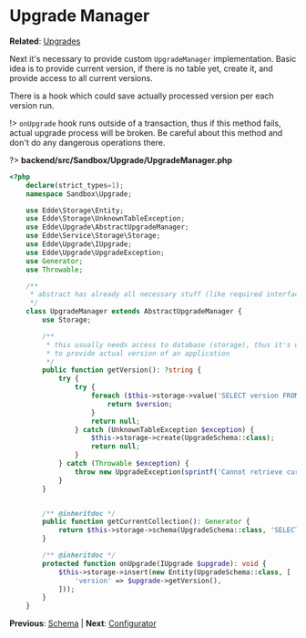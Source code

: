 # Upgrade Manager

**Related**: [Upgrades](/components/upgrades)

Next it's necessary to provide custom `UpgradeManager` implementation. Basic idea is to provide current version, if there is no table yet, create it, and
provide access to all current versions.

There is a hook which could save actually processed version per each version run.

!> `onUpgrade` hook runs outside of a transaction, thus if this method fails, actual upgrade process will be broken. Be careful about this method and 
don't do any dangerous operations there.

?> **backend/src/Sandbox/Upgrade/UpgradeManager.php**

```php
<?php
	declare(strict_types=1);
	namespace Sandbox\Upgrade;

	use Edde\Storage\Entity;
	use Edde\Storage\UnknownTableException;
	use Edde\Upgrade\AbstractUpgradeManager;
	use Edde\Service\Storage\Storage;
	use Edde\Upgrade\IUpgrade;
	use Edde\Upgrade\UpgradeException;
	use Generator;
	use Throwable;

	/**
	 * abstract has already all necessary stuff (like required interface)
	 */
	class UpgradeManager extends AbstractUpgradeManager {
		use Storage;

		/**
		 * this usually needs access to database (storage), thus it's up to you
		 * to provide actual version of an application
		 */
		public function getVersion(): ?string {
			try {
				try {
					foreach ($this->storage->value('SELECT version FROM u:schema ORDER BY stamp DESC', ['$query' => ['u' => UpgradeSchema::class]]) as $version) {
						return $version;
					}
					return null;
				} catch (UnknownTableException $exception) {
					$this->storage->create(UpgradeSchema::class);
					return null;
				}
			} catch (Throwable $exception) {
				throw new UpgradeException(sprintf('Cannot retrieve current version: %s', $exception->getMessage()), 0, $exception);
			}
		}


		/** @inheritdoc */
		public function getCurrentCollection(): Generator {
			return $this->storage->schema(UpgradeSchema::class, 'SELECT * FROM u:schema ORDER BY stamp DESC', ['$query' => ['u' => UpgradeSchema::class]]);
		}

		/** @inheritdoc */
		protected function onUpgrade(IUpgrade $upgrade): void {
			$this->storage->insert(new Entity(UpgradeSchema::class, [
				'version' => $upgrade->getVersion(),
			]));
		}
	}

```

**Previous**: [Schema](/examples/upgrades/schema) | **Next**: [Configurator](/examples/upgrades/configurator)

